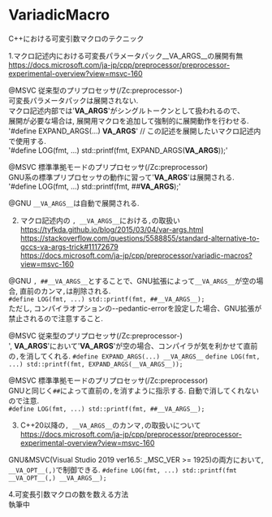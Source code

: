 # VariadicMacro
C++における可変引数マクロのテクニック  

1.マクロ記述内における可変長パラメータパック__VA_ARGS__の展開有無  
https://docs.microsoft.com/ja-jp/cpp/preprocessor/preprocessor-experimental-overview?view=msvc-160  

  @MSVC 従来型のプリプロセッサ(/Zc:preprocessor-)  
      可変長パラメータパックは展開されない.  
      マクロ記述内部では'__VA_ARGS__'がシングルトークンとして扱われるので、  
      展開が必要な場合は, 展開用マクロを追加して強制的に展開動作を行わせる.  
      '#define EXPAND_ARGS(...) __VA_ARGS__' // この記述を展開したいマクロ記述内で使用する.  
      '#define LOG(fmt, ...) std::printf(fmt, EXPAND_ARGS(__VA_ARGS__));'  
        
  @MSVC 標準準拠モードのプリプロセッサ(/Zc:preprocessor)  
      GNU系の標準プリプロセッサの動作に習って'__VA_ARGS__'は展開される.  
      '#define LOG(fmt, ...) std::printf(fmt, ##__VA_ARGS__);'  
        
  @GNU `__VA_ARGS__`は自動で展開される.  
        

2. マクロ記述内の `, __VA_ARGS__`における`,`の取扱い 
https://tyfkda.github.io/blog/2015/03/04/var-args.html  
https://stackoverflow.com/questions/5588855/standard-alternative-to-gccs-va-args-trick#11172679  
https://docs.microsoft.com/ja-jp/cpp/preprocessor/variadic-macros?view=msvc-160  
    
  @GNU `, ##__VA_ARGS__`とすることで、GNU拡張によって`__VA_ARGS__`が空の場合, 直前のカンマ`,`は削除される.  
    `#define LOG(fmt, ...) std::printf(fmt, ##__VA_ARGS__);`  
    ただし, コンパイラオプションの--pedantic-errorを設定した場合、GNU拡張が禁止されるので注意すること.  
    
  @MSVC 従来型のプリプロセッサ(/Zc:preprocessor-)  
    ', __VA_ARGS__'において'__VA_ARGS__'が空の場合、コンパイラが気を利かせて直前の`,`を消してくれる.
    `#define EXPAND_ARGS(...) __VA_ARGS__`
    `define LOG(fmt, ...) std::printf(fmt, EXPAND_ARGS(__VA_ARGS__));`
 
 @MSVC 標準準拠モードのプリプロセッサ(/Zc:preprocessor)  
   GNUと同じく`##`によって直前の`,`を消すように指示する. 自動で消してくれないので注意.  
   `#define LOG(fmt, ...) std::printf(fmt, ##__VA_ARGS__);`

3. C++20以降の`, __VA_ARGS__`のカンマ`,`の取扱いについて  
https://docs.microsoft.com/ja-jp/cpp/preprocessor/preprocessor-experimental-overview?view=msvc-160  

  GNU&MSVC(Visual Studio 2019 ver16.5: _MSC_VER >= 1925)の両方において, `__VA_OPT__(,)`で制御できる.
  `#define LOG(fmt, ...) std::printf(fmt __VA_OPT__(,) __VA_ARGS__);`


4.可変長引数マクロの数を数える方法   
執筆中  
